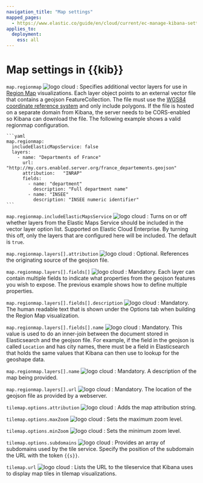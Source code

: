 ```yaml
---
navigation_title: "Map settings"
mapped_pages:
  - https://www.elastic.co/guide/en/cloud/current/ec-manage-kibana-settings.html#ec_map_settings
applies_to:
  deployment:
    ess: all
---
```


# Map settings in {{kib}}

`map.regionmap` ![logo cloud](https://doc-icons.s3.us-east-2.amazonaws.com/logo_cloud.svg "Supported on {{ess}}")
:   Specifies additional vector layers for use in [Region Map](docs-content://explore-analyze/visualize/maps/maps-getting-started.md) visualizations. Each layer object points to an external vector file that contains a geojson FeatureCollection. The file must use the [WGS84 coordinate reference system](https://en.wikipedia.org/wiki/World_Geodetic_System) and only include polygons. If the file is hosted on a separate domain from Kibana, the server needs to be CORS-enabled so Kibana can download the file. The following example shows a valid regionmap configuration.

    ```yaml
    map.regionmap:
      includeElasticMapsService: false
      layers:
        - name: "Departments of France"
          url: "http://my.cors.enabled.server.org/france_departements.geojson"
          attribution:   "INRAP"
          fields:
            - name: "department"
              description: "Full department name"
            - name: "INSEE"
              description: "INSEE numeric identifier"
    ```


`map.regionmap.includeElasticMapsService` ![logo cloud](https://doc-icons.s3.us-east-2.amazonaws.com/logo_cloud.svg "Supported on {{ess}}")
:   Turns on or off whether layers from the Elastic Maps Service should be included in the vector layer option list. Supported on Elastic Cloud Enterprise. By turning this off, only the layers that are configured here will be included. The default is `true`.

`map.regionmap.layers[].attribution` ![logo cloud](https://doc-icons.s3.us-east-2.amazonaws.com/logo_cloud.svg "Supported on {{ess}}")
:   Optional. References the originating source of the geojson file.

`map.regionmap.layers[].fields[]` ![logo cloud](https://doc-icons.s3.us-east-2.amazonaws.com/logo_cloud.svg "Supported on {{ess}}")
:   Mandatory. Each layer can contain multiple fields to indicate what properties from the geojson features you wish to expose. The previous example shows how to define multiple properties.

`map.regionmap.layers[].fields[].description` ![logo cloud](https://doc-icons.s3.us-east-2.amazonaws.com/logo_cloud.svg "Supported on {{ess}}")
:   Mandatory. The human readable text that is shown under the Options tab when building the Region Map visualization.

`map.regionmap.layers[].fields[].name` ![logo cloud](https://doc-icons.s3.us-east-2.amazonaws.com/logo_cloud.svg "Supported on {{ess}}")
:   Mandatory. This value is used to do an inner-join between the document stored in Elasticsearch and the geojson file. For example, if the field in the geojson is called `Location` and has city names, there must be a field in Elasticsearch that holds the same values that Kibana can then use to lookup for the geoshape data.

`map.regionmap.layers[].name` ![logo cloud](https://doc-icons.s3.us-east-2.amazonaws.com/logo_cloud.svg "Supported on {{ess}}")
:   Mandatory. A description of the map being provided.

`map.regionmap.layers[].url` ![logo cloud](https://doc-icons.s3.us-east-2.amazonaws.com/logo_cloud.svg "Supported on {{ess}}")
:   Mandatory. The location of the geojson file as provided by a webserver.

`tilemap.options.attribution` ![logo cloud](https://doc-icons.s3.us-east-2.amazonaws.com/logo_cloud.svg "Supported on {{ess}}")
:   Adds the map attribution string.

`tilemap.options.maxZoom` ![logo cloud](https://doc-icons.s3.us-east-2.amazonaws.com/logo_cloud.svg "Supported on {{ess}}")
:   Sets the maximum zoom level.

`tilemap.options.minZoom` ![logo cloud](https://doc-icons.s3.us-east-2.amazonaws.com/logo_cloud.svg "Supported on {{ess}}")
:   Sets the minimum zoom level.

`tilemap.options.subdomains` ![logo cloud](https://doc-icons.s3.us-east-2.amazonaws.com/logo_cloud.svg "Supported on {{ess}}")
:   Provides an array of subdomains used by the tile service. Specify the position of the subdomain the URL with the token `{{s}}`.

`tilemap.url` ![logo cloud](https://doc-icons.s3.us-east-2.amazonaws.com/logo_cloud.svg "Supported on {{ess}}")
:   Lists the URL to the tileservice that Kibana uses to display map tiles in tilemap visualizations.
